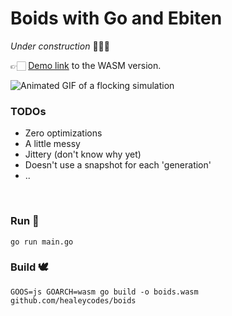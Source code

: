 # Boids with Go and Ebiten

_Under construction_ 👷🏻‍♀️

👉🏻  [Demo link](https://healeycodes.github.io/boids/) to the WASM version.

![Animated GIF of a flocking simulation](https://github.com/healeycodes/boids/raw/master/preview.gif)

### TODOs

- Zero optimizations
- A little messy
- Jittery (don't know why yet)
- Doesn't use a snapshot for each 'generation'
- ..

<br>

### Run 🦢

```
go run main.go
```

### Build 🕊

```
GOOS=js GOARCH=wasm go build -o boids.wasm github.com/healeycodes/boids
```

